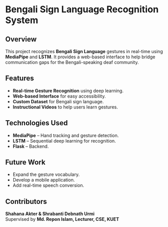 # Bengali Sign Language Recognition System  

## Overview  
This project recognizes **Bengali Sign Language** gestures in real-time using **MediaPipe** and **LSTM**. It provides a web-based interface to help bridge communication gaps for the Bengali-speaking deaf community.  

## Features  
- **Real-time Gesture Recognition** using deep learning.  
- **Web-based Interface** for easy accessibility.  
- **Custom Dataset** for Bengali sign language.  
- **Instructional Videos** to help users learn gestures.  

## Technologies Used  
- **MediaPipe** – Hand tracking and gesture detection.  
- **LSTM** – Sequential deep learning for recognition.  
- **Flask** – Backend.  

## Future Work  
- Expand the gesture vocabulary.  
- Develop a mobile application.  
- Add real-time speech conversion.  

## Contributors  
**Shahana Akter & Shrabanti Debnath Urmi**  
Supervised by **Md. Repon Islam, Lecturer, CSE, KUET**  
